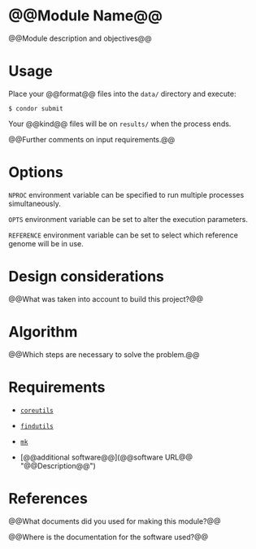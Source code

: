 @@Module Name@@
===============

@@Module description and objectives@@


Usage
=====

Place your @@format@@ files into the `data/` directory
and execute:

```
$ condor submit
```

Your @@kind@@ files will be on `results/` when the process ends.

@@Further comments on input requirements.@@


Options
=======

`NPROC` environment variable can be specified to run multiple processes simultaneously.

`OPTS` environment variable can be set to alter the execution parameters.

`REFERENCE` environment variable can be set to select which reference genome will be in use.


Design considerations
=====================

@@What was taken into account to build this project?@@


Algorithm
=========

@@Which steps are necessary to solve the problem.@@


Requirements
============

  - [`coreutils`](https://www.gnu.org/software/coreutils/coreutils.html "Basic file, shell and text manipulation utilities of the GNU operating system.")

  - [`findutils`](https://www.gnu.org/software/findutils/ "Basic directory searching utilities of the GNU operating system.")

  - [`mk`](http://doc.cat-v.org/bell_labs/mk/mk.pdf "A successor for `make`.")

  - [@@additional software@@](@@software URL@@ "@@Description@@")


References
==========

@@What documents did you used for making this module?@@

@@Where is the documentation for the software used?@@
